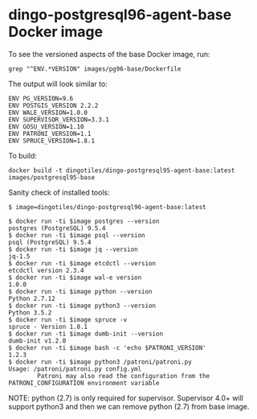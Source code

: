 # dingo-postgresql96-agent-base Docker image

To see the versioned aspects of the base Docker image, run:

```
grep "^ENV.*VERSION" images/pg96-base/Dockerfile
```

The output will look similar to:

```
ENV PG_VERSION=9.6
ENV POSTGIS_VERSION 2.2.2
ENV WALE_VERSION=1.0.0
ENV SUPERVISOR_VERSION=3.3.1
ENV GOSU_VERSION=1.10
ENV PATRONI_VERSION=1.1
ENV SPRUCE_VERSION=1.8.1
```

To build:

```
docker build -t dingotiles/dingo-postgresql95-agent-base:latest images/postgresql95-base
```

Sanity check of installed tools:

```
$ image=dingotiles/dingo-postgresql96-agent-base:latest

$ docker run -ti $image postgres --version
postgres (PostgreSQL) 9.5.4
$ docker run -ti $image psql --version
psql (PostgreSQL) 9.5.4
$ docker run -ti $image jq --version
jq-1.5
$ docker run -ti $image etcdctl --version
etcdctl version 2.3.4
$ docker run -ti $image wal-e version
1.0.0
$ docker run -ti $image python --version
Python 2.7.12
$ docker run -ti $image python3 --version
Python 3.5.2
$ docker run -ti $image spruce -v
spruce - Version 1.8.1
$ docker run -ti $image dumb-init --version
dumb-init v1.2.0
$ docker run -ti $image bash -c 'echo $PATRONI_VERSION'
1.2.3
$ docker run -ti $image python3 /patroni/patroni.py
Usage: /patroni/patroni.py config.yml
       	Patroni may also read the configuration from the PATRONI_CONFIGURATION environment variable
```

NOTE: python (2.7) is only required for supervisor. Supervisor 4.0+ will support python3 and then we can remove python (2.7) from base image.
